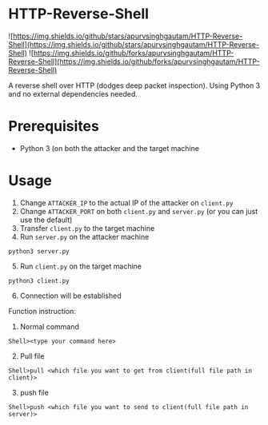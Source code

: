 # HTTP-Reverse-Shell

![https://img.shields.io/github/stars/apurvsinghgautam/HTTP-Reverse-Shell](https://img.shields.io/github/stars/apurvsinghgautam/HTTP-Reverse-Shell) ![https://img.shields.io/github/forks/apurvsinghgautam/HTTP-Reverse-Shell](https://img.shields.io/github/forks/apurvsinghgautam/HTTP-Reverse-Shell)

A reverse shell over HTTP (dodges deep packet inspection). Using Python 3 and no external dependencies needed.

# Prerequisites
- Python 3 (on both the attacker and the target machine

# Usage
1. Change `ATTACKER_IP` to the actual IP of the attacker on `client.py`
2. Change `ATTACKER_PORT` on both `client.py` and `server.py` (or you can just use the default)
3. Transfer `client.py` to the target machine
4. Run `server.py` on the attacker machine
```
python3 server.py
```
5. Run `client.py` on the target machine
```
python3 client.py
```
6. Connection will be established

Function instruction:
1. Normal command
```
Shell><type your command here>
```
2. Pull file
```
Shell>pull <which file you want to get from client(full file path in client)>
```
3. push file
```
Shell>push <which file you want to send to client(full file path in server)>
```  
